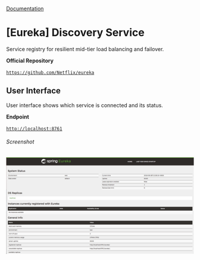 [Documentation](../../README.md#documentation)

# [Eureka] Discovery Service

Service registry for resilient mid-tier load balancing and failover.

**Official Repository**

[`https://github.com/Netflix/eureka`](https://github.com/Netflix/eureka)

## User Interface

User interface shows which service is connected and its status.

**Endpoint**

[`http://localhost:8761`](http://localhost:8761)

###### Screenshot

![eureka-ui](assets/eureka-ui.png 'Eureka UI')